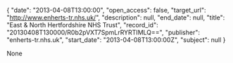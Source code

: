 {
  "date": "2013-04-08T13:00:00", 
  "open_access": false, 
  "target_url": "http://www.enherts-tr.nhs.uk/", 
  "description": null, 
  "end_date": null, 
  "title": "East & North Hertfordshire NHS Trust", 
  "record_id": "20130408T130000/R0b2pVXT7SpmLrRYRTIMLQ==", 
  "publisher": "enherts-tr.nhs.uk", 
  "start_date": "2013-04-08T13:00:00Z", 
  "subject": null
}

None